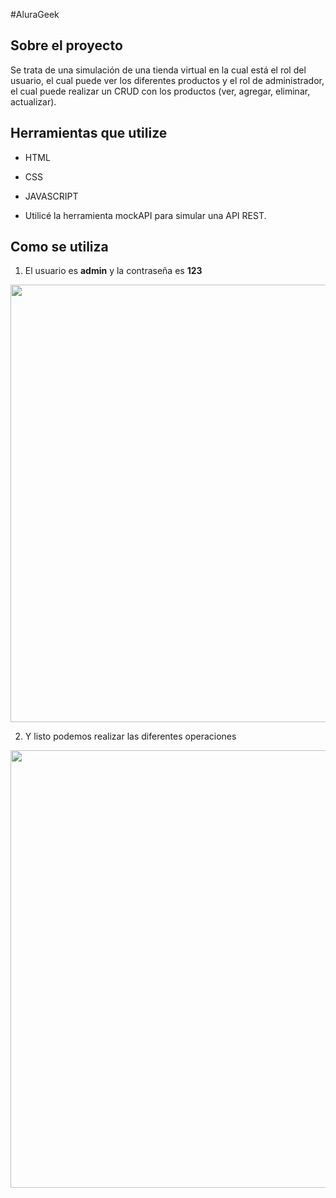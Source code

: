 <!DOCTYPE html><html><head><meta charset="utf-8"></head><body id="preview">
<p class="has-line-data" data-line-start="0" data-line-end="1">#AluraGeek</p>
<h2 class="code-line" data-line-start=2 data-line-end=3><a id="Sobre_el_proyecto_2"></a>Sobre el proyecto</h2>
<p class="has-line-data" data-line-start="4" data-line-end="5">Se trata de una simulación de una tienda virtual en la cual está el rol del usuario, el cual puede ver los diferentes productos y el rol de administrador, el cual puede realizar un CRUD con los productos (ver, agregar, eliminar, actualizar).</p>
<h2 class="code-line" data-line-start=8 data-line-end=9><a id="Herramientas_que_utilize_8"></a>Herramientas que utilize</h2>
<ul>
<li class="has-line-data" data-line-start="10" data-line-end="12">
<p class="has-line-data" data-line-start="10" data-line-end="11">HTML</p>
</li>
<li class="has-line-data" data-line-start="12" data-line-end="14">
<p class="has-line-data" data-line-start="12" data-line-end="13">CSS</p>
</li>
<li class="has-line-data" data-line-start="14" data-line-end="16">
<p class="has-line-data" data-line-start="14" data-line-end="15">JAVASCRIPT</p>
</li>
<li class="has-line-data" data-line-start="16" data-line-end="17">
<p class="has-line-data" data-line-start="16" data-line-end="17">Utilicé la herramienta mockAPI para simular una API REST.</p>
</li>
</ul>

  <h2 class="code-line" data-line-start=8 data-line-end=9><a id="Herramientas_que_utilize_8"></a>Como se utiliza</h2>
<ol>


</ol>
<ol start="1">
<li class="has-line-data" data-line-start="26" data-line-end="28">El usuario es <strong>admin</strong> y la contraseña es <strong>123</strong></li>
</ol>
<p class="has-line-data" data-line-start="28" data-line-end="29"><img style="width:700px" src="https://i.ibb.co/7tC3hsS/img2.jpg" alt=""></p>
<ol start="2">
<li class="has-line-data" data-line-start="31" data-line-end="33">Y listo podemos realizar las diferentes operaciones</li>
</ol>
<p class="has-line-data" data-line-start="33" data-line-end="34"><img style="width:700px" src="https://i.ibb.co/9GPVHmX/im3.jpg" alt=""></p>
</body></html>
